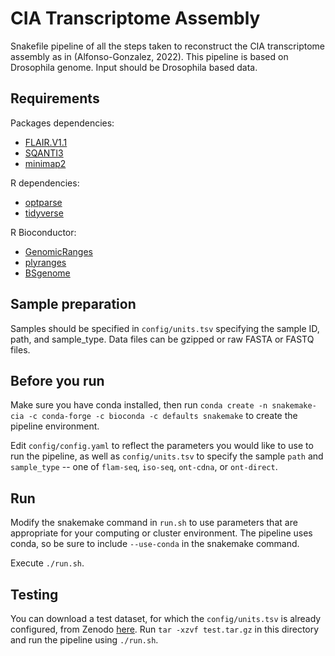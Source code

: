 # CIA Transcriptome Assembly

Snakefile pipeline of all the steps taken to reconstruct the CIA transcriptome assembly as in (Alfonso-Gonzalez, 2022). This pipeline is based on Drosophila genome. Input should be Drosophila based data. 

## Requirements 

Packages dependencies:

* [FLAIR.V1.1](https://github.com/BrooksLabUCSC/flair/tree/v1.0)
* [SQANTI3](https://github.com/ConesaLab/SQANTI3)
* [minimap2](https://github.com/lh3/minimap2)

R dependencies: 

* [optparse](https://cran.r-project.org/web/packages/optparse/index.html)  
* [tidyverse](https://tidyverse.tidyverse.org/) 

R Bioconductor: 

* [GenomicRanges](https://bioconductor.org/packages/release/bioc/html/GenomicRanges.html) 
* [plyranges](https://www.bioconductor.org/packages/release/bioc/html/plyranges.html)
* [BSgenome](https://www.rdocumentation.org/packages/BSgenome/versions/1.40.1/topics/getSeq-methods) 


## Sample preparation 

Samples should be specified in `config/units.tsv` specifying the sample ID, 
path, and sample_type. Data files can be gzipped or raw FASTA or FASTQ files. 

## Before you run

Make sure you have conda installed, then run `conda create -n snakemake-cia -c conda-forge -c bioconda -c defaults snakemake` 
to create the pipeline environment. 

Edit `config/config.yaml` to reflect the parameters you would like to use to run the pipeline, as well as
`config/units.tsv` to specify the sample `path` and `sample_type` -- one of `flam-seq`, `iso-seq`, `ont-cdna`, or `ont-direct`.

## Run

Modify the snakemake command in `run.sh` to use parameters that are appropriate
for your computing or cluster environment. The pipeline uses conda, so be sure to 
include `--use-conda` in the snakemake command. 

Execute `./run.sh`. 

## Testing

You can download a test dataset, for which the `config/units.tsv` is already configured, from Zenodo [here](https://doi.org/10.5281/zenodo.7438383). Run `tar -xzvf test.tar.gz` in this directory and run the pipeline using `./run.sh`. 

